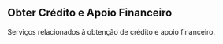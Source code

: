 Obter Crédito e Apoio Financeiro
---

Serviços relacionados à obtenção de crédito e apoio financeiro.
